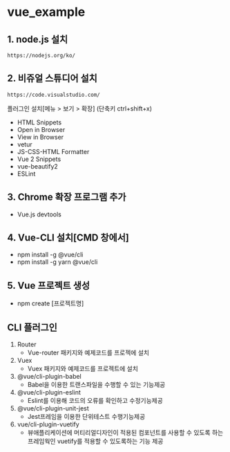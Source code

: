# vue_example

## 1. node.js 설치 
	https://nodejs.org/ko/

## 2. 비쥬얼 스튜디어 설치 
	https://code.visualstudio.com/

  플러그인 설치[메뉴 > 보기 > 확장] (단축키 ctrl+shift+x)
   * HTML Snippets
   * Open in Browser​
   * View in Browser
   * vetur
   * JS-CSS-HTML Formatter
   * Vue 2 Snippets
   * vue-beautify2
   * ESLint

## 3. Chrome 확장 프로그램 추가
   * Vue.js devtools

## 4. Vue-CLI 설치[CMD 창에서]
   * npm install -g @vue/cli
   * npm install -g yarn @vue/cli

## 5. Vue 프로젝트 생성   
   * npm create [프로젝트명]

## CLI 플러그인
   1. Router
      * Vue-router 패키지와 예제코드를 프로젝에 설치
   2. Vuex
      * Vuex 패키지와 예제코드를 프로젝트에 설치
   3. @vue/cli-plugin-babel
      * Babel을 이용한 트랜스파일을 수행할 수 있는 기능제공
   4. @vue/cli-plugin-eslint
      * Eslint를 이용해 코드의 오류를 확인하고 수정기능제공
   5. @vue/cli-plugin-unit-jest
      * Jest프레임을 이용한 단위테스트 수행기능제공
   6. vue/cli-plugin-vuetify
      * 뷰애플리케이션에 머티리얼디자인이 적용된 컴포넌트를 사용할 수 있도록 하는 프레임웍인 vuetify를 적용할 수 있도록하는 기능 제공

